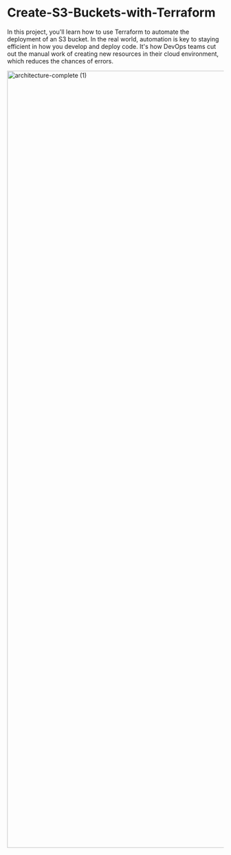 # Create-S3-Buckets-with-Terraform
In this project, you'll learn how to use Terraform to automate the deployment of an S3 bucket.  In the real world, automation is key to staying efficient in how you develop and deploy code. It's how DevOps teams cut out the manual work of creating new resources in their cloud environment, which reduces the chances of errors.

<img width="1803" alt="architecture-complete (1)" src="https://github.com/user-attachments/assets/e8589d30-f1ee-499e-8ae2-81a7c04775a6" />
